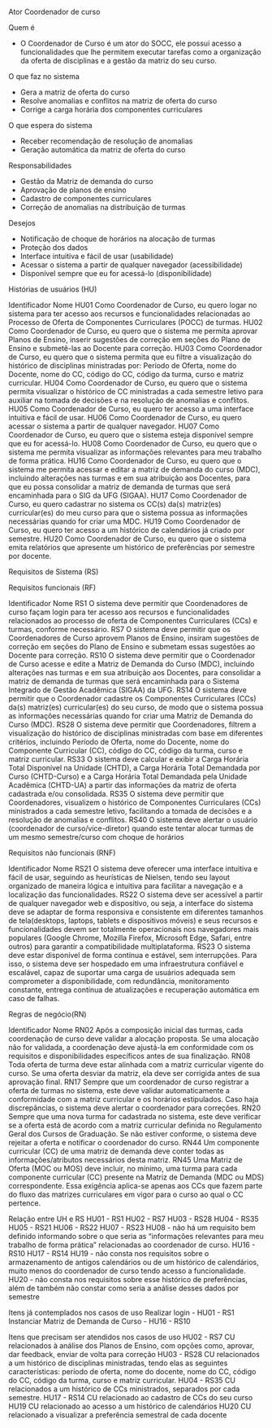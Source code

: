 Ator Coordenador de curso

 Quem é
 - O Coordenador de Curso é um ator do SOCC, ele possui acesso a funcionalidades que lhe permitem executar tarefas como a organização da oferta de disciplinas e a gestão da matriz do seu curso.

O que faz no sistema
- Gera a matriz de oferta do curso 
- Resolve anomalias e conflitos na matriz de oferta do curso  
- Corrige a carga horária dos componentes curriculares

O que espera do sistema
- Receber recomendação de resolução de anomalias
- Geração automática da matriz de oferta do curso  

Responsabilidades
- Gestão da Matriz de demanda do curso
- Aprovação de planos de ensino
- Cadastro de componentes curriculares
- Correção de anomalias na distribuição de turmas

Desejos
- Notificação de choque de horários na alocação de turmas
- Proteção dos dados
- Interface intuitiva e fácil de usar (usabilidade)
- Acessar o sistema a partir de qualquer navegador (acessibilidade)
- Disponível sempre que eu for acessá-lo (disponibilidade)

Histórias de usuários (HU)

Identificador
Nome
HU01
Como Coordenador de Curso, eu quero logar no sistema para ter acesso aos recursos e funcionalidades relacionadas ao Processo de Oferta de Componentes Curriculares (POCC) de turmas.
HU02
Como Coordenador de Curso, eu quero que o sistema me permita aprovar Planos de Ensino, inserir sugestões de correção em seções do Plano de Ensino e submetê-las ao Docente para correção.
HU03
Como Coordenador de Curso, eu quero que o sistema permita que eu filtre a visualização do histórico de disciplinas ministradas por: Período de Oferta, nome do Docente, nome do CC, código do CC, código da turma, curso e matriz curricular.
HU04
Como Coordenador de Curso, eu quero que o sistema permita visualizar o histórico de CC ministradas a cada semestre letivo para auxiliar na tomada de decisões e na resolução de anomalias e conflitos.
HU05
Como Coordenador de Curso, eu quero ter acesso a uma interface intuitiva e fácil de usar.
HU06
Como Coordenador de Curso, eu quero acessar o sistema a partir de qualquer navegador.
HU07
Como Coordenador de Curso, eu quero que o sistema esteja disponível sempre que eu for acessá-lo.
HU08
Como Coordenador de Curso, eu quero que o sistema me permita visualizar as informações relevantes para meu trabalho de forma prática.
HU16
Como Coordenador de Curso, eu quero que o sistema me permita acessar e editar a matriz de demanda do curso (MDC), incluindo alterações nas turmas e em sua atribuição aos Docentes, para que eu possa consolidar a matriz de demanda de turmas que será encaminhada para o SIG da UFG (SIGAA).
HU17
Como Coordenador de Curso, eu quero cadastrar no sistema os CC(s) da(s) matriz(es) curricular(es) do meu curso para que o sistema possua as informações necessárias quando for criar uma MDC.
HU19
Como Coordenador de Curso, eu quero ter acesso a um histórico de calendários já criado por semestre.
HU20
Como Coordenador de Curso, eu quero que o sistema emita relatórios que apresente um histórico de preferências por semestre por docente.














Requisitos de Sistema (RS)

Requisitos funcionais (RF)

Identificador
Nome
RS1
O sistema deve permitir que Coordenadores de curso façam login para ter acesso aos recursos e funcionalidades relacionados ao processo de oferta de Componentes Curriculares (CCs) e turmas, conforme necessário.
RS7
O sistema deve permitir que os Coordenadores de Curso aprovem Planos de Ensino, insiram sugestões de correção em seções do Plano de Ensino e submetam essas sugestões ao Docente para correção.
RS10
O sistema deve permitir que o Coordenador de Curso acesse e edite a Matriz de Demanda do Curso (MDC), incluindo alterações nas turmas e em sua atribuição aos Docentes, para consolidar a matriz de demanda de turmas que será encaminhada para o Sistema Integrado de Gestão Acadêmica (SIGAA) da UFG.
RS14
O sistema deve permitir que o Coordenador cadastre os Componentes Curriculares (CCs) da(s) matriz(es) curricular(es) do seu curso, de modo que o sistema possua as informações necessárias quando for criar uma Matriz de Demanda do Curso (MDC).
RS28
O sistema deve permitir que  Coordenadores,   filtrem a visualização do histórico de disciplinas ministradas com base em diferentes critérios, incluindo Período de Oferta, nome do Docente, nome do Componente Curricular (CC), código do CC, código da turma, curso e matriz curricular.
RS33
O sistema deve calcular e exibir a Carga Horária Total Disponível na Unidade (CHTD), a Carga Horária Total Demandada por Curso (CHTD-Curso) e a Carga Horária Total Demandada pela Unidade Acadêmica (CHTD-UA) a partir das informações da matriz de oferta cadastrada e/ou consolidada.
RS35
O sistema deve permitir que  Coordenadores,  visualizem o histórico de Componentes Curriculares (CCs) ministrados a cada semestre letivo, facilitando a tomada de decisões e a resolução de anomalias e conflitos.
RS40
O sistema deve alertar o usuário (coordenador de curso/vice-diretor) quando este tentar alocar turmas de um mesmo semestre/curso com choque de horários


Requisitos não funcionais (RNF)

Identificador
Nome
RS21
O sistema deve oferecer uma interface intuitiva e fácil de usar, seguindo as heurísticas de Nielsen, tendo seu layout organizado de maneira lógica e intuitiva para facilitar a navegação e a localização das funcionalidades.
RS22
O sistema deve ser acessível a partir de qualquer navegador web e dispositivo, ou seja, a interface do sistema deve se adaptar de forma responsiva e consistente em diferentes tamanhos de tela(desktops, laptops, tablets e dispositivos móveis) e seus recursos e funcionalidades devem ser totalmente operacionais nos navegadores mais populares (Google Chrome, Mozilla Firefox, Microsoft Edge, Safari, entre outros) para garantir a compatibilidade multiplataforma.
RS23
O sistema deve estar disponível de forma contínua e estável, sem interrupções. Para isso, o sistema deve ser hospedado em uma infraestrutura confiável e escalável, capaz de suportar uma carga de usuários adequada sem comprometer a disponibilidade, com redundância, monitoramento constante, entrega contínua de atualizações e recuperação automática em caso de falhas.



Regras de negócio(RN)

Identificador
Nome
RN02
Após a composição inicial das turmas, cada coordenação de curso deve validar a alocação proposta. Se uma alocação não for validada, a coordenação deve ajustá-la em conformidade com os requisitos e disponibilidades específicos antes de sua finalização.
RN08
Toda oferta de turma deve estar alinhada com a matriz curricular vigente do curso. Se uma oferta desviar da matriz, ela deve ser corrigida antes de sua aprovação final.
RN17
Sempre que um coordenador de curso registrar a oferta de turmas no sistema, este deve validar automaticamente a conformidade com a matriz curricular e os horários estipulados. Caso haja discrepâncias, o sistema deve alertar o coordenador para correções. 
RN20
Sempre que uma nova turma for cadastrada no sistema, este deve verificar se a oferta está de acordo com a matriz curricular definida no Regulamento Geral dos Cursos de Graduação. Se não estiver conforme, o sistema deve rejeitar a oferta e notificar o coordenador do curso.
RN44
Um componente curricular (CC) de uma matriz de demanda deve conter todas as informações/atributos necessários desta matriz.
RN45
Uma Matriz de Oferta (MOC ou MOS) deve incluir, no mínimo, uma turma para cada componente curricular (CC) presente na Matriz de Demanda (MDC ou MDS) correspondente. Essa exigência aplica-se apenas aos CCs que fazem parte do fluxo das matrizes curriculares em vigor para o curso ao qual o CC pertence.





Relação entre UH e RS
HU01 - RS1
HU02 - RS7
HU03 - RS28
HU04 - RS35
HU05 - RS21
HU06 - RS22
HU07 - RS23
HU08 - não há um requisito bem definido informando sobre o que seria as “informações relevantes para meu trabalho de forma prática” relacionadas ao coordenador de curso.
HU16 - RS10
HU17 - RS14
HU19 - não consta nos requisitos sobre o armazenamento de antigos calendários ou de um histórico de calendários, muito menos do coordenador de curso tendo acesso a funcionalidade.
HU20 - não consta nos requisitos sobre esse histórico de preferências, além de também não constar como seria a análise desses dados por semestre


Itens já contemplados nos casos de uso
Realizar login - HU01 - RS1
Instanciar Matriz de Demanda de Curso - HU16 - RS10
 


Itens que precisam ser atendidos nos casos de uso
HU02 - RS7   CU  relacionados à análise dos Planos de Ensino, com opções como, aprovar, dar feedback, enviar de volta para correção
HU03 - RS28  CU relacionados a um histórico de disciplinas ministradas, tendo elas as seguintes características: período de oferta, nome do docente, nome do CC, código do CC, código da turma, curso e matriz curricular.
HU04 - RS35  CU relacionados a um histórico de CCs ministrados, separados por cada semestre.
HU17 - RS14 CU relacionado ao cadastro de CCs do seu curso
HU19  CU relacionado ao acesso a um histórico de calendários
HU20 CU relacionado a visualizar a preferência semestral de cada docente

